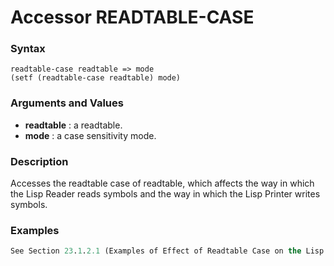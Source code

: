 <!-- Generated on 05/10/2020 by https://github.com/anto2oo/clhs-evolved -->

# Accessor READTABLE-CASE

### Syntax
`readtable-case readtable => mode`  
`(setf (readtable-case readtable) mode)`  


### Arguments and Values
- **readtable** : a readtable.   
- **mode** : a case sensitivity mode.   


### Description
Accesses the readtable case of readtable, which affects the way in which the Lisp Reader reads symbols and the way in which the Lisp Printer writes symbols.



### Examples
```lisp 
See Section 23.1.2.1 (Examples of Effect of Readtable Case on the Lisp Reader) and Section 22.1.3.3.2.1 (Examples of Effect of Readtable Case on the Lisp Printer).
```
